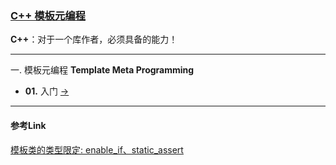 ### [C++ 模板元编程](#)
**C++**：对于一个库作者，必须具备的能力！

----

一. 模板元编程 **Template Meta Programming**

- **01.** 入门 [->](./contents/metaLimit.md)


-----
#### 参考Link

[模板类的类型限定: enable_if、static_assert](https://www.cnblogs.com/gnivor/p/15546247.html)
